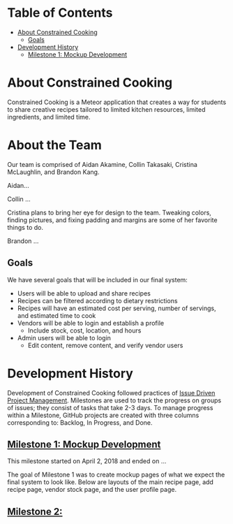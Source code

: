 # Table of Contents

* [About Constrained Cooking](#about-constrained-cooking)
  * [Goals](#goals)
* [Development History](#development-history)
  * [Milestone 1: Mockup Development](#milestone-1-mockup-development)

# About Constrained Cooking

Constrained Cooking is a Meteor application that creates a way for students to share creative recipes tailored to limited kitchen resources, limited ingredients, and limited time.

# About the Team

Our team is comprised of Aidan Akamine, Collin Takasaki, Cristina McLaughlin, and Brandon Kang.

Aidan...

Collin ...

Cristina plans to bring her eye for design to the team.  Tweaking colors, finding pictures, and fixing padding and margins are some of her favorite things to do.

Brandon ...

## Goals

We have several goals that will be included in our final system:
* Users will be able to upload and share recipes
* Recipes can be filtered according to dietary restrictions
* Recipes will have an estimated cost per serving, number of servings, and estimated time to cook
* Vendors will be able to login and establish a profile
  * Include stock, cost, location, and hours
* Admin users will be able to login
  * Edit content, remove content, and verify vendor users

# Development History

Development of Constrained Cooking followed practices of [Issue Driven Project Management](http://courses.ics.hawaii.edu/ics314s18/modules/project-management/).  Milestones are used to track the progress on groups of issues; they consist of tasks that take 2-3 days.  To manage progress within a Milestone, GitHub projects are created with three columns corresponding to: Backlog, In Progress, and Done.

## [Milestone 1: Mockup Development](https://github.com/orgs/constrainedcooking/projects/2)
This milestone started on April 2, 2018 and ended on ...

The goal of Milestone 1 was to create mockup pages of what we expect the final system to look like.  Below are layouts of the main recipe page, add recipe page, vendor stock page, and the user profile page.

## [Milestone 2: ](https://github.com/orgs/constrainedcooking/projects/3)

